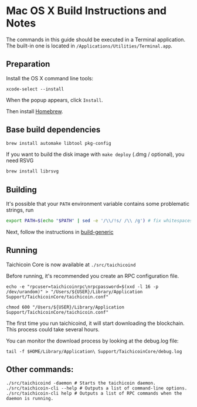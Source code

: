 Mac OS X Build Instructions and Notes
====================================
The commands in this guide should be executed in a Terminal application.
The built-in one is located in `/Applications/Utilities/Terminal.app`.

Preparation
-----------
Install the OS X command line tools:

`xcode-select --install`

When the popup appears, click `Install`.

Then install [Homebrew](https://brew.sh).

Base build dependencies
-----------------------

```bash
brew install automake libtool pkg-config
```

If you want to build the disk image with `make deploy` (.dmg / optional), you need RSVG
```bash
brew install librsvg
```

Building
--------

It's possible that your `PATH` environment variable contains some problematic strings, run
```bash
export PATH=$(echo "$PATH" | sed -e '/\\/!s/ /\\ /g') # fix whitespaces
```

Next, follow the instructions in [build-generic](build-generic.md)

Running
-------

Taichicoin Core is now available at `./src/taichicoind`

Before running, it's recommended you create an RPC configuration file.

    echo -e "rpcuser=taichicoinrpc\nrpcpassword=$(xxd -l 16 -p /dev/urandom)" > "/Users/${USER}/Library/Application Support/TaichicoinCore/taichicoin.conf"

    chmod 600 "/Users/${USER}/Library/Application Support/TaichicoinCore/taichicoin.conf"

The first time you run taichicoind, it will start downloading the blockchain. This process could take several hours.

You can monitor the download process by looking at the debug.log file:

    tail -f $HOME/Library/Application\ Support/TaichicoinCore/debug.log

Other commands:
-------

    ./src/taichicoind -daemon # Starts the taichicoin daemon.
    ./src/taichicoin-cli --help # Outputs a list of command-line options.
    ./src/taichicoin-cli help # Outputs a list of RPC commands when the daemon is running.
